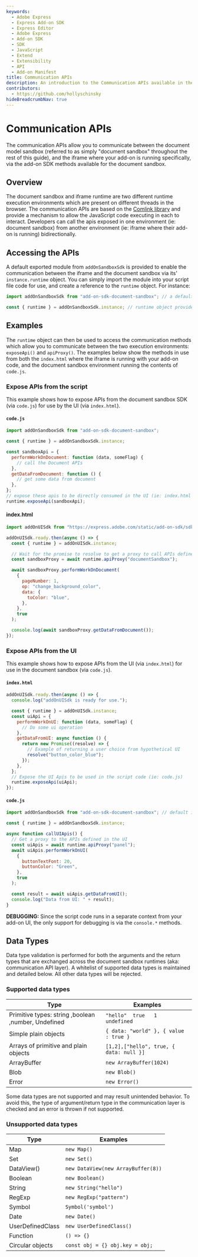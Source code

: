 ```yaml
---
keywords:
  - Adobe Express
  - Express Add-on SDK
  - Express Editor
  - Adobe Express
  - Add-on SDK
  - SDK
  - JavaScript
  - Extend
  - Extensibility
  - API
  - Add-on Manifest
title: Communication APIs
description: An introduction to the Communication APIs available in the document sandbox.
contributors:
  - https://github.com/hollyschinsky
hideBreadcrumbNav: true
---
```


# Communication APIs

The communication APIs allow you to communicate between the document model sandbox (referred to as simply "document sandbox" throughout the rest of this guide), and the iframe where your add-on is running specifically, via the add-on SDK methods available for the document sandbox.

## Overview

The document sandbox and iframe runtime are two different runtime execution environments which are present on different threads in the browser. The communication APIs are based on the [Comlink library](https://github.com/GoogleChromeLabs/comlink) and provide a mechanism to allow the JavaScript code executing in each to interact. Developers can call the apis exposed in one environment (ie: document sandbox) from another environment (ie: iframe where their add-on is running) bidirectionally.

## Accessing the APIs

A default exported module from `addOnSandboxSdk` is provided to enable the communication between the iframe and the document sandbox via its' `instance.runtime` object. You can simply import the module into your script file code for use, and create a reference to the `runtime` object. For instance:

```js
import addOnSandboxSdk from "add-on-sdk-document-sandbox"; // a default import

const { runtime } = addOnSandboxSdk.instance; // runtime object provides direct access to the communication APIs
```

## Examples

The `runtime` object can then be used to access the communication methods which allow you to communicate between the two execution environments: `exposeApi()` and `apiProxy()`. The examples below show the methods in use from both the `index.html` where the iframe is running with your add-on code, and the document sandbox environment running the contents of `code.js`.

### Expose APIs from the script

This example shows how to expose APIs from the document sandbox SDK (via `code.js`) for use by the UI (via `index.html`).

#### `code.js`

```js
import addOnSandboxSdk from "add-on-sdk-document-sandbox";

const { runtime } = addOnSandboxSdk.instance;

const sandboxApi = {
  performWorkOnDocument: function (data, someFlag) {
    // call the Document APIs
  },
  getDataFromDocument: function () {
    // get some data from document
  },
};
// expose these apis to be directly consumed in the UI (ie: index.html file).
runtime.exposeApi(sandboxApi);
```

#### index.html

```js
import addOnUISdk from "https://express.adobe.com/static/add-on-sdk/sdk.js";

addOnUISdk.ready.then(async () => {
  const { runtime } = addOnUISdk.instance;

  // Wait for the promise to resolve to get a proxy to call APIs defined in the document sandbox
  const sandboxProxy = await runtime.apiProxy("documentSandbox");

  await sandboxProxy.performWorkOnDocument(
    {
      pageNumber: 1,
      op: "change_background_color",
      data: {
        toColor: "blue",
      },
    },
    true
  );

  console.log(await sandboxProxy.getDataFromDocument());
});
```

### Expose APIs from the UI

This example shows how to expose APIs from the UI (via `index.html`) for use in the document sandbox (via `code.js`).

#### `index.html`

```js
addOnUISdk.ready.then(async () => {
  console.log("addOnUISdk is ready for use.");

  const { runtime } = addOnUISdk.instance;
  const uiApi = {
    performWorkOnUI: function (data, someFlag) {
      // Do some ui operation
    },
    getDataFromUI: async function () {
      return new Promise((resolve) => {
        // Example of returning a user choice from hypothetical UI
        resolve("button_color_blue");
      });
    },
  };
  // Expose the UI Apis to be used in the script code (ie: code.js)
  runtime.exposeApi(uiApi);
});
```

#### `code.js`

```js
import addOnSandboxSdk from "add-on-sdk-document-sandbox"; // default import

const { runtime } = addOnSandboxSdk.instance;

async function callUIApis() {
  // Get a proxy to the APIs defined in the UI
  const uiApis = await runtime.apiProxy("panel");
  await uiApis.performWorkOnUI(
    {
      buttonTextFont: 20,
      buttonColor: "Green",
    },
    true
  );

  const result = await uiApis.getDataFromUI();
  console.log("Data from UI: " + result);
}
```

<InlineAlert slots="text" variant="info"/>

**DEBUGGING:** Since the script code runs in a separate context from your add-on UI, the only support for debugging is via the `console.*` methods.

## Data Types

Data type validation is performed for both the arguments and the return types that are exchanged across the document sandbox runtimes (aka: communication API layer). A whitelist of supported data types is maintained and detailed below. All other data types will be rejected.

### Supported data types

| Type                                                   | Examples                                       |
| ------------------------------------------------------ | ---------------------------------------------- |
| Primitive types: string ,boolean ,number, Undefined    |  `"hello"  true   1   undefined`               |
| Simple plain objects                                   | `{ data: "world" }, { value : true }`          |
| Arrays of primitive and plain objects                  | `[1,2],["hello", true, { data: null }]`        |
| ArrayBuffer                                            | `new ArrayBuffer(1024)`                        |
| Blob                                                   | `new Blob()`                                   |
| Error                                                  | `new Error()`                                  |

Some data types are not supported and may result unintended behavior. To avoid this, the type of argument/return type in the communication layer is checked and an error is thrown if not supported.

### Unsupported data types

| Type                    | Examples                           |
| ----------------------- | ---------------------------------- |
| Map                     | `new Map()`                        |
| Set                     | `new Set()`                        |
| DataView()              | `new DataView(new ArrayBuffer(8))` |
| Boolean                 | `new Boolean()`                    |
| String                  | `new String("hello")`              |
| RegExp                  | `new RegExp("pattern")`            |
| Symbol                  | `Symbol('symbol')`                 |
| Date                    | `new Date()`                       |
| UserDefinedClass        | `new UserDefinedClass()`           |
| Function                | `() => {}`                         |
| Circular objects        | `const obj = {} obj.key = obj;`    |
